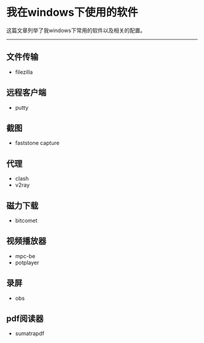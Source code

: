 # 我在windows下使用的软件


<!--more-->


这篇文章列举了我windows下常用的软件以及相关的配置。

---

## 文件传输
* filezilla

## 远程客户端
* putty

## 截图
* faststone capture

## 代理
* clash 
* v2ray

## 磁力下载
* bitcomet

## 视频播放器
* mpc-be
* potplayer

## 录屏
* obs

## pdf阅读器
* sumatrapdf

